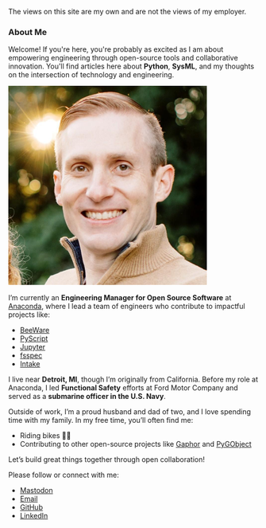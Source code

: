 <!--
.. title: About Me
.. slug: about-me
.. date: 2018-11-08 21:30:55 UTC-05:00
.. tags: 
.. category: 
.. link: 
.. description: 
.. type: text
-->

The views on this site are my own and are not the views of my employer.

### About Me
Welcome! If you're here, you're probably as excited as I am about empowering engineering through open-source tools and
collaborative innovation. You'll find articles here about **Python**, **SysML**, and my thoughts on the intersection of
technology and engineering.

<img src="/images/profile_pic.jpg" alt="A picture of me" style="max-height:400px">  

I’m currently an **Engineering Manager for Open Source Software** at [Anaconda](https://anaconda.com), where I lead a
team of engineers who contribute to impactful projects like:

- [BeeWare](https://beeware.org)
- [PyScript](https://pyscript.net)
- [Jupyter](https://jupyter.org)
- [fsspec](https://github.com/fsspec/filesystem_spec)
- [Intake](https://github.com/intake/intake)

I live near **Detroit, MI**, though I’m originally from California. Before my role at Anaconda, I led **Functional
Safety** efforts at Ford Motor Company and served as a **submarine officer in the U.S. Navy**.

Outside of work, I’m a proud husband and dad of two, and I love spending time with my family. In my free time, you’ll
often find me:

- Riding bikes 🚴‍♂️
- Contributing to other open-source projects like [Gaphor](https://gaphor.org) and
  [PyGObject](https://pygobject.gnome.org)

Let’s build great things together through open collaboration!

Please follow or connect with me:

- [Mastodon](https://fosstodon.org/@danyeaw)
- [Email](mailto:dan@yeaw.me)
- [GitHub](https://github.com/danyeaw)
- [LinkedIn](https://linkedin.com/in/danyeaw)
